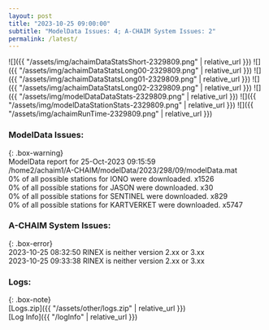 ```yaml
---
layout: post
title: "2023-10-25 09:00:00"
subtitle: "ModelData Issues: 4; A-CHAIM System Issues: 2"
permalink: /latest/
---
```


![]({{ "/assets/img/achaimDataStatsShort-2329809.png" | relative_url }})
![]({{ "/assets/img/achaimDataStatsLong00-2329809.png" | relative_url }})
![]({{ "/assets/img/achaimDataStatsLong01-2329809.png" | relative_url }})
![]({{ "/assets/img/achaimDataStatsLong02-2329809.png" | relative_url }})
![]({{ "/assets/img/modelDataDataStats-2329809.png" | relative_url }})
![]({{ "/assets/img/modelDataStationStats-2329809.png" | relative_url }})
![]({{ "/assets/img/achaimRunTime-2329809.png" | relative_url }})


### ModelData Issues:  
  
{: .box-warning}  
 ModelData report for 25-Oct-2023 09:15:59   
 /home2/achaim1/A-CHAIM/modelData/2023/298/09/modelData.mat   
 0% of all possible stations for IONO were downloaded. x1526   
 0% of all possible stations for JASON were downloaded. x30   
 0% of all possible stations for SENTINEL were downloaded. x829   
 0% of all possible stations for KARTVERKET were downloaded. x5747   
  
### A-CHAIM System Issues:  
  
{: .box-error}  
2023-10-25 08:32:50 RINEX is neither version 2.xx or 3.xx  
2023-10-25 09:33:38 RINEX is neither version 2.xx or 3.xx  

### Logs:  
  
{: .box-note}  
[Logs.zip]({{ "/assets/other/logs.zip" | relative_url }})  
[Log Info]({{ "/logInfo" | relative_url }})  

